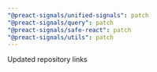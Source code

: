 ```yaml
---
"@preact-signals/unified-signals": patch
"@preact-signals/query": patch
"@preact-signals/safe-react": patch
"@preact-signals/utils": patch
---
```


Updated repository links
